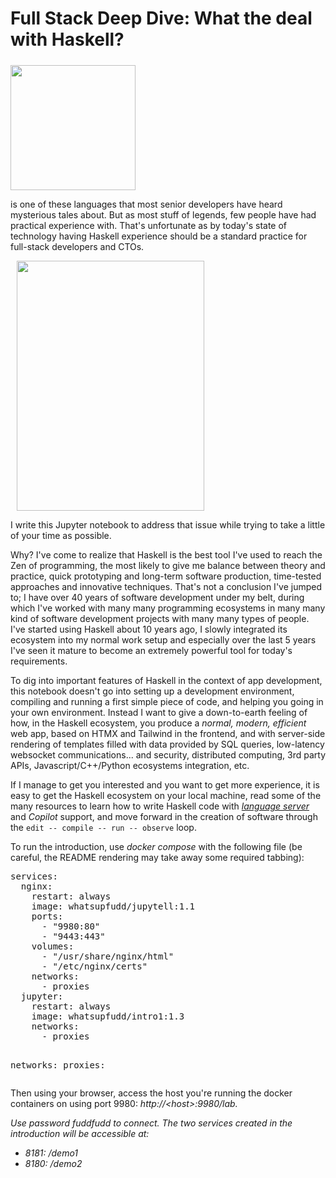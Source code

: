 <div>
<h1>
Full Stack Deep Dive: What the deal with Haskell?    
</h1>
</div>

<div class="content flex py-2">
<div>
<div class="float-left rounded pt-4" style="padding: 5px 10px 0px 0px;"><img class="rounded" src="https://www.haskell.org/img/haskell-logo.svg" width="200"></div>
<p>is one of these languages that most senior developers have heard mysterious tales about. But as most stuff of legends, few people have had practical experience with. That's unfortunate as by today's state of technology having Haskell experience should be a standard practice for full-stack developers and CTOs.
</p>
<div class="float-right rounded"><img class="rounded-full shadow-md shadow-gray-700" style="margin: 0px 10px 0px 10px;" src="xstatic/img/lib_1.png" width="300" height="400"></div>
<div><p>I write this Jupyter notebook to address that issue while trying to take a little of your time as possible.</p>
<p>Why? I've come to realize that Haskell is the best tool I've used to reach the Zen of programming, the most likely to give me balance between theory and practice, quick prototyping and long-term software production, time-tested approaches and innovative techniques. That's not a conclusion I've jumped to; I have over 40 years of software development under my belt, during which I've worked with many many programming ecosystems in many many kind of software development projects with many many types of people. I've started using Haskell about 10 years ago, I slowly integrated its ecosystem into my normal work setup and especially over the last 5 years I've seen it mature to become an extremely powerful tool for today's requirements.
</p>
<p>To dig into important features of Haskell in the context of app development, this notebook doesn't go into setting up a development environment, compiling and running a first simple piece of code, and helping you going in your own environment. Instead I want to give a down-to-earth feeling of how, in the Haskell ecosystem, you produce a <em>normal, modern, efficient</em> web app, based on HTMX and Tailwind in the frontend, and with server-side rendering of templates filled with data provided by SQL queries, low-latency websocket communications... and security, distributed computing, 3rd party APIs, Javascript/C++/Python ecosystems integration, etc.
</p>
<p>If I manage to get you interested and you want to get more experience, it is easy to get the Haskell ecosystem on your local machine, read some of the many resources to learn how to write Haskell code with <a href="https://github.com/haskell/haskell-language-server"><i>language server</i></a> and <i>Copilot</i> support, and move forward in the creation of software through the <code>edit -- compile -- run -- observe</code> loop.
</p>
</div>
</div>
</div>

<p>
To run the introduction, use <i>docker compose</i> with the following file (be careful, the README rendering may take away some required tabbing):
</p>
<pre>
services:
  nginx:
    restart: always
    image: whatsupfudd/jupytell:1.1
    ports:
      - "9980:80"
      - "9443:443"
    volumes:
      - "/usr/share/nginx/html"
      - "/etc/nginx/certs"
    networks:
      - proxies
  jupyter:
    restart: always
    image: whatsupfudd/intro1:1.3
    networks:
      - proxies

networks:
	proxies:
</pre>

<p>
Then using your browser, access the host you're running the docker containers on using port 9980:
<i>http://&lt;host&gt;:9980/lab.

Use password <i>fuddfudd</i> to connect.
The two services created in the introduction will be accessible at:
</p>
<ul>
<li>8181: /demo1</li>
<li>8180: /demo2</li>
</ul>

